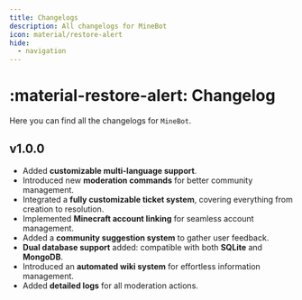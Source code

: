 ```yaml
---
title: Changelogs
description: All changelogs for MineBot
icon: material/restore-alert
hide:
  - navigation
---
```


# :material-restore-alert: Changelog

Here you can find all the changelogs for `MineBot`.


## v1.0.0
- Added **customizable multi-language support**.
- Introduced new **moderation commands** for better community management.
- Integrated a **fully customizable ticket system**, covering everything from creation to resolution.
- Implemented **Minecraft account linking** for seamless account management.
- Added a **community suggestion system** to gather user feedback.
- **Dual database support** added: compatible with both **SQLite** and **MongoDB**.
- Introduced an **automated wiki system** for effortless information management.
- Added **detailed logs** for all moderation actions.